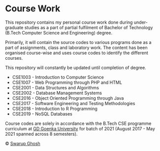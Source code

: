 # Course Work

This repository contains my personal course work done during under-graduate studies as a part of partial fulfilment of Bachelor of Technology (B.Tech Computer Science and Engineering) degree. 

Primarily, it will contain the source codes to various programs done as a part of assignments, class and laboratory work. The content has been organised course-wise and uses course codes to identify the different courses.

This repository will constantly be updated until completion of degree.

- CSE1003 - Introduction to Computer Science 
- CSE1007 - Web Programming through PHP and HTML
- CSE2001 - Data Structures and Algorithms
- CSE2002 - Database Management Systems
- CSE2016 - Object Oriented Programming through Java
- CSE2017 - Software Engineering and Testing Methodologies
- CSE2018 - Introduction to R Programming
- CSE2019 - NoSQL Databases

Course codes are solely in accordance with the B.Tech CSE programme curriculum at [GD Goenka University](http://gdgoenkauniversity.com/schoolofengineering) for batch of 2021 (August 2017 - May 2021 spanned across 8 semesters).

&copy; [Swarup Ghosh](https://github.com/swghosh)